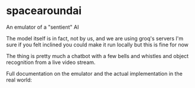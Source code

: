 # spacearoundai
An emulator of a "sentient" AI

The model itself is in fact, not by us, and we are using groq's servers
I'm sure if you felt inclined you could make it run locally but this is fine for now

The thing is pretty much a chatbot with a few bells and whistles and object recognition from a live video stream.

Full documentation on the emulator and the actual implementation in the real world:

